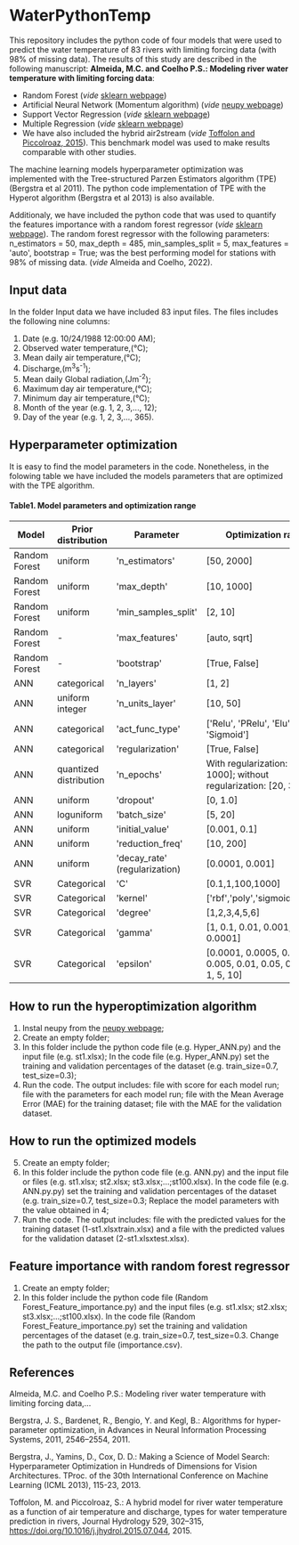 # WaterPythonTemp


This repository includes the python code of four models that were used to predict the water temperature of 83 rivers with limiting forcing data (with 98% of missing data). The results of this study are described in the following manuscript: 
**Almeida, M.C. and Coelho P.S.: Modeling river water temperature with limiting forcing data**:

- Random Forest (_vide_ [sklearn webpage](https://scikit-learn.org/stable/modules/generated/sklearn.ensemble.RandomForestRegressor.html))
-	Artificial Neural Network (Momentum algorithm) (_vide_ [neupy webpage](http://neupy.com/modules/generated/neupy.algorithms.Momentum.html))
-	Support Vector Regression (_vide_ [sklearn webpage](https://scikit-learn.org/stable/modules/generated/sklearn.svm.SVR.html]))
-	Multiple Regression (_vide_ [sklearn webpage](https://scikit-learn.org/stable/modules/generated/sklearn.linear_model.LinearRegression.html]))
-	We have also included the hybrid air2stream (_vide_ [Toffolon and Piccolroaz, 2015](https://github.com/marcotoffolon/air2stream)). This benchmark model was used to make results comparable with other studies.

The machine learning models hyperparameter optimization was implemented with the Tree-structured Parzen Estimators algorithm (TPE) (Bergstra et al 2011). The python code implementation of TPE with the Hyperot algorithm (Bergstra et al 2013) is also available.

Additionaly, we have included the python code that was used to quantify the features importance with a random forest regressor (_vide_ [sklearn webpage](https://scikit-learn.org/stable/auto_examples/ensemble/plot_forest_importances.html)). The random forest regressor with the following parameters: n_estimators = 50, max_depth = 485, min_samples_split = 5, max_features = 'auto', bootstrap = True; was the best performing model for stations with 98% of missing data. (_vide_ Almeida and Coelho, 2022).


## Input data

In the folder Input data we have included 83 input files. The files includes the following nine columns:

1. Date (e.g. 10/24/1988  12:00:00 AM);
2. Observed water temperature,(°C);
3. Mean daily air temperature,(°C);
4. Discharge,(m<sup>3</sup>s<sup>-1</sup>);
5. Mean daily Global radiation,(Jm<sup>-2</sup>);
6. Maximum day air temperature,(°C);
7. Minimum day air temperature,(°C);
8. Month of the year (e.g. 1, 2, 3,..., 12);
9. Day of the year (e.g. 1, 2, 3,..., 365).

## Hyperparameter optimization
It is easy to find the model parameters in the code. Nonetheless, in the folowing table we have included the models parameters that are optimized with the TPE algorithm.

#### Table1. Model parameters and optimization range
Model|	Prior distribution|	Parameter     |	Optimization range
---- | ------------------ | ------------- | ------------------ 
Random Forest   |uniform           |	'n_estimators'|	[50, 2000]
Random Forest   |uniform           |	'max_depth'   |	[10, 1000]
Random Forest   |uniform           |	'min_samples_split'|[2, 10]
Random Forest   |-                 |	'max_features'|	[auto, sqrt]
Random Forest   |-                 |	'bootstrap'   |	[True, False]
ANN             |	categorical      |	'n_layers'	  | [1, 2]
ANN             |uniform integer   |	'n_units_layer' | [10, 50]
ANN          	  |categorical        |	'act_func_type' |	['Relu', 'PRelu', 'Elu', 'Tanh', 'Sigmoid']
ANN             |categorical        |	'regularization'|	[True, False]
ANN          	  |quantized distribution|	'n_epochs'|	With regularization: [500, 1000]; without regularization: [20, 300]
ANN         	  |uniform            |	'dropout'     |	[0, 1.0]
ANN         	  |loguniform         |	'batch_size'  |	[5, 20]
ANN             |uniform            |	'initial_value'| [0.001, 0.1]
ANN             |uniform            |	'reduction_freq'|	[10, 200]
ANN             |uniform            |	'decay_rate' (regularization)|[0.0001, 0.001]
SVR             |	Categorical       |	'C'|[0.1,1,100,1000]
SVR             |Categorical        |	'kernel'|	['rbf','poly','sigmoid','linear']
SVR         	  |Categorical        |'degree' |	[1,2,3,4,5,6]
SVR             |Categorical        |	'gamma' |	[1, 0.1, 0.01, 0.001, 0.0001]
SVR             |Categorical        |	'epsilon'|	[0.0001, 0.0005, 0.001, 0.005, 0.01, 0.05, 0.1, 0.5, 1, 5, 10]


## How to run the hyperoptimization algorithm
1. Instal neupy from the [neupy webpage](http://neupy.com/pages/installation.html);
2. Create an empty folder;
3. In this folder include the python code file (e.g. Hyper_ANN.py) and the input file (e.g. st1.xlsx); In the code file (e.g. Hyper_ANN.py) set the training and validation percentages of the dataset (e.g. train_size=0.7, test_size=0.3);
4. Run the code. The output includes: file with score for each model run; file with the parameters for each model run; file with the Mean Average Error (MAE) for the training dataset; file with the MAE for the validation dataset. 

## How to run the optimized models
5. Create an empty folder;
6. In this folder include the python code file (e.g. ANN.py) and the input file or files (e.g. st1.xlsx; st2.xlsx; st3.xlsx;...;st100.xlsx). In the code file (e.g. ANN.py.py) set the training and validation percentages of the dataset (e.g. train_size=0.7, test_size=0.3; Replace the model parameters with the value obtained in 4;
7. Run the code. The output includes: file with the predicted values for the training dataset (1-st1.xlsxtrain.xlsx) and a file with the predicted values for the validation dataset (2-st1.xlsxtest.xlsx).

## Feature importance with random forest regressor
1. Create an empty folder;
2. In this folder include the python code file (Random Forest_Feature_importance.py) and the input files (e.g. st1.xlsx; st2.xlsx; st3.xlsx;...;st100.xlsx). In the code file (Random Forest_Feature_importance.py) set the training and validation percentages of the dataset (e.g. train_size=0.7, test_size=0.3. Change the path to the output file (importance.csv).

## References
Almeida, M.C. and Coelho P.S.: Modeling river water temperature with limiting forcing data,...

Bergstra, J. S., Bardenet, R., Bengio, Y. and Kegl, B.: Algorithms for hyper-parameter optimization, in Advances in Neural Information Processing Systems, 2011, 2546–2554, 2011.

Bergstra, J., Yamins, D., Cox, D. D.: Making a Science of Model Search: Hyperparameter Optimization in Hundreds of Dimensions for Vision Architectures. TProc. of the 30th International Conference on Machine Learning (ICML 2013), 115-23, 2013.

Toffolon, M. and Piccolroaz, S.: A hybrid model for river water temperature as a function of air temperature and discharge,
types for water temperature prediction in rivers, Journal Hydrology 529, 302–315, https://doi.org/10.1016/j.jhydrol.2015.07.044, 2015.
